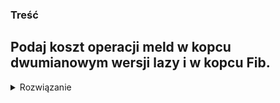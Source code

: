 ### Treść
Podaj koszt operacji meld w kopcu dwumianowym wersji lazy i w kopcu Fib.
------
<details><summary>Rozwiązanie</summary>
<p>
